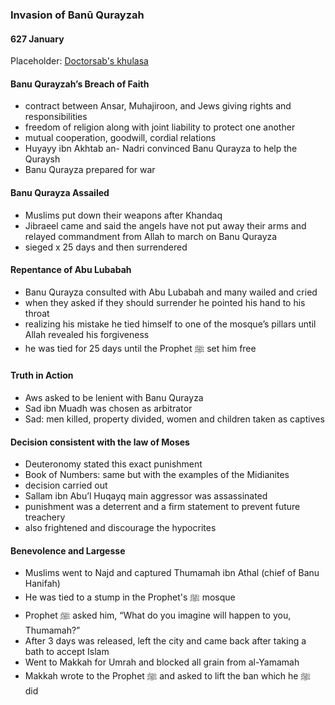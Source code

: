 ### Invasion of Banū Qurayzah
#### 627 January

Placeholder: [Doctorsab's khulasa](../khulasa/doctorsab-chapter-13)

#### Banu Qurayzah’s Breach of Faith
- contract between Ansar, Muhajiroon, and Jews giving rights and responsibilities
- freedom of religion along with joint liability to protect one another
- mutual cooperation, goodwill, cordial relations
- Huyayy ibn Akhtab an- Nadri convinced Banu Qurayza to help the Quraysh
- Banu Qurayza prepared for war

#### Banu Qurayza Assailed
- Muslims put down their weapons after Khandaq
- Jibraeel came and said the angels have not put away their arms and relayed commandment from Allah to march on Banu Qurayza
- sieged x 25 days and then surrendered

#### Repentance of Abu Lubabah
- Banu Qurayza consulted with Abu Lubabah and many wailed and cried
- when they asked if they should surrender he pointed his hand to his throat
- realizing his mistake he tied himself to one of the mosque’s pillars until Allah revealed his forgiveness
- he was tied for 25 days until the Prophet ﷺ set him free

#### Truth in Action
- Aws asked to be lenient with Banu Qurayza
- Sad ibn Muadh was chosen as arbitrator
- Sad: men killed, property divided, women and children taken as captives

#### Decision consistent with the law of Moses
- Deuteronomy stated this exact punishment
- Book of Numbers: same but with the examples of the Midianites
- decision carried out
- Sallam ibn Abu’l Huqayq main aggressor was assassinated
- punishment was a deterrent and a firm statement to prevent future treachery
- also frightened and discourage the hypocrites

#### Benevolence and Largesse
- Muslims went to Najd and captured Thumamah ibn Athal (chief of Banu Hanifah)
- He was tied to a stump in the Prophet's ﷺ mosque
- Prophet ﷺ asked him, “What do you imagine will happen to you, Thumamah?”
- After 3 days was released, left the city and came back after taking a bath to accept Islam
- Went to Makkah for Umrah and blocked all grain from al-Yamamah
- Makkah wrote to the Prophet ﷺ and asked to lift the ban which he ﷺ did
